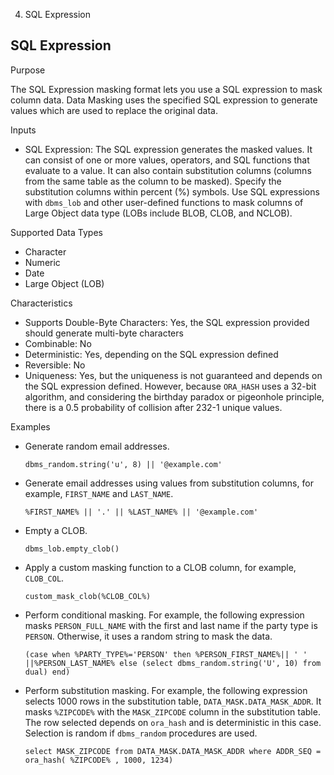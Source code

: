   4. SQL Expression

## SQL Expression

Purpose

The SQL Expression masking format lets you use a SQL expression to mask column
data. Data Masking uses the specified SQL expression to generate values which
are used to replace the original data.

Inputs

  * SQL Expression: The SQL expression generates the masked values. It can consist of one or more values, operators, and SQL functions that evaluate to a value. It can also contain substitution columns (columns from the same table as the column to be masked). Specify the substitution columns within percent (%) symbols. Use SQL expressions with `dbms_lob` and other user-defined functions to mask columns of Large Object data type (LOBs include BLOB, CLOB, and NCLOB). 

Supported Data Types

  * Character
  * Numeric
  * Date
  * Large Object (LOB)

Characteristics

  * Supports Double-Byte Characters: Yes, the SQL expression provided should generate multi-byte characters
  * Combinable: No
  * Deterministic: Yes, depending on the SQL expression defined
  * Reversible: No
  * Uniqueness: Yes, but the uniqueness is not guaranteed and depends on the SQL expression defined. However, because `ORA_HASH` uses a 32-bit algorithm, and considering the birthday paradox or pigeonhole principle, there is a 0.5 probability of collision after 232-1 unique values. 

Examples

  * Generate random email addresses.
    
        dbms_random.string('u', 8) || '@example.com'

  * Generate email addresses using values from substitution columns, for example, `FIRST_NAME` and `LAST_NAME`.
    
        %FIRST_NAME% || '.' || %LAST_NAME% || '@example.com'

  * Empty a CLOB.
    
        dbms_lob.empty_clob()

  * Apply a custom masking function to a CLOB column, for example, `CLOB_COL`.
    
        custom_mask_clob(%CLOB_COL%)

  * Perform conditional masking. For example, the following expression masks `PERSON_FULL_NAME` with the first and last name if the party type is `PERSON`. Otherwise, it uses a random string to mask the data.
    
        (case when %PARTY_TYPE%='PERSON' then %PERSON_FIRST_NAME%|| ' ' ||%PERSON_LAST_NAME% else (select dbms_random.string('U', 10) from dual) end)

  * Perform substitution masking. For example, the following expression selects 1000 rows in the substitution table, `DATA_MASK.DATA_MASK_ADDR`. It masks `%ZIPCODE%` with the `MASK_ZIPCODE` column in the substitution table. The row selected depends on `ora_hash` and is deterministic in this case. Selection is random if `dbms_random` procedures are used.
    
        select MASK_ZIPCODE from DATA_MASK.DATA_MASK_ADDR where ADDR_SEQ = ora_hash( %ZIPCODE% , 1000, 1234)
